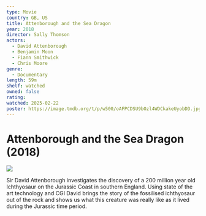 ```yaml
---
type: Movie
country: GB, US
title: Attenborough and the Sea Dragon
year: 2018
director: Sally Thomson
actors:
  - David Attenborough
  - Benjamin Moon
  - Fiann Smithwick
  - Chris Moore
genre:
  - Documentary
length: 59m
shelf: watched
owned: false
rating:
watched: 2025-02-22
poster: https://image.tmdb.org/t/p/w500/oAFPCDSU9bOzl4WDCkakeUyobDD.jpg
---
```


# Attenborough and the Sea Dragon (2018)

![](https://image.tmdb.org/t/p/w500/oAFPCDSU9bOzl4WDCkakeUyobDD.jpg)

Sir David Attenborough investigates the discovery of a 200 million year old Ichthyosaur on the Jurassic Coast in southern England. Using state of the art technology and CGI David brings the story of the fossilised ichthyosaur out of the rock and shows us what this creature was really like as it lived during the Jurassic time period.